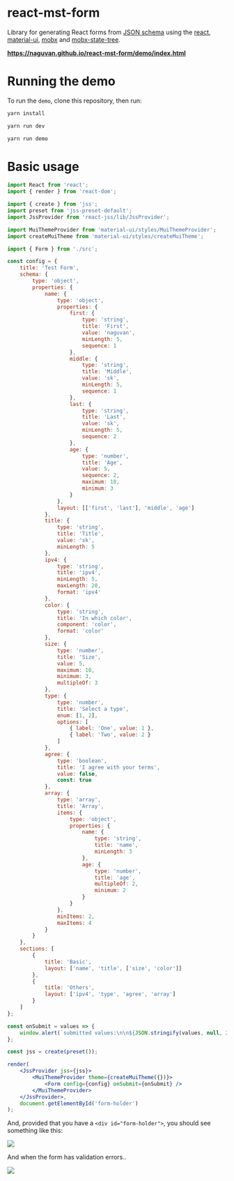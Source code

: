# react-mst-form

Library for generating React forms from [JSON schema](https://json-schema.org/) using the [react](https://github.com/facebook/react), [material-ui](https://github.com/mui-org/material-ui), [mobx](https://github.com/mobxjs/mobx) and [mobx-state-tree](https://github.com/mobxjs/mobx-state-tree).

**https://naguvan.github.io/react-mst-form/demo/index.html**

# Running the demo

To run the `demo`, clone this repository, then run:

```bash
yarn install

yarn run dev

yarn run demo
```

# Basic usage

```jsx
import React from 'react';
import { render } from 'react-dom';

import { create } from 'jss';
import preset from 'jss-preset-default';
import JssProvider from 'react-jss/lib/JssProvider';

import MuiThemeProvider from 'material-ui/styles/MuiThemeProvider';
import createMuiTheme from 'material-ui/styles/createMuiTheme';

import { Form } from './src';

const config = {
    title: 'Test Form',
    schema: {
        type: 'object',
        properties: {
            name: {
                type: 'object',
                properties: {
                    first: {
                        type: 'string',
                        title: 'First',
                        value: 'naguvan',
                        minLength: 5,
                        sequence: 1
                    },
                    middle: {
                        type: 'string',
                        title: 'Middle',
                        value: 'sk',
                        minLength: 5,
                        sequence: 1
                    },
                    last: {
                        type: 'string',
                        title: 'Last',
                        value: 'sk',
                        minLength: 5,
                        sequence: 2
                    },
                    age: {
                        type: 'number',
                        title: 'Age',
                        value: 5,
                        sequence: 2,
                        maximum: 10,
                        minimum: 3
                    }
                },
                layout: [['first', 'last'], 'middle', 'age']
            },
            title: {
                type: 'string',
                title: 'Title',
                value: 'sk',
                minLength: 5
            },
            ipv4: {
                type: 'string',
                title: 'ipv4',
                minLength: 5,
                maxLength: 20,
                format: 'ipv4'
            },
            color: {
                type: 'string',
                title: 'In which color',
                component: 'color',
                format: 'color'
            },
            size: {
                type: 'number',
                title: 'Size',
                value: 5,
                maximum: 10,
                minimum: 3,
                multipleOf: 3
            },
            type: {
                type: 'number',
                title: 'Select a type',
                enum: [1, 2],
                options: [
                    { label: 'One', value: 1 },
                    { label: 'Two', value: 2 }
                ]
            },
            agree: {
                type: 'boolean',
                title: 'I agree with your terms',
                value: false,
                const: true
            },
            array: {
                type: 'array',
                title: 'Array',
                items: {
                    type: 'object',
                    properties: {
                        name: {
                            type: 'string',
                            title: 'name',
                            minLength: 3
                        },
                        age: {
                            type: 'number',
                            title: 'age',
                            multipleOf: 2,
                            minimum: 2
                        }
                    }
                },
                minItems: 2,
                maxItems: 4
            }
        }
    },
    sections: [
        {
            title: 'Basic',
            layout: ['name', 'title', ['size', 'color']]
        },
        {
            title: 'Others',
            layout: ['ipv4', 'type', 'agree', 'array']
        }
    ]
};

const onSubmit = values => {
    window.alert(`submitted values:\n\n${JSON.stringify(values, null, 2)}`);
};

const jss = create(preset());

render(
    <JssProvider jss={jss}>
        <MuiThemeProvider theme={createMuiTheme({})}>
            <Form config={config} onSubmit={onSubmit} />
        </MuiThemeProvider>
    </JssProvider>,
    document.getElementById('form-holder')
);
```

And, provided that you have a `<div id="form-holder">`, you should see something like this:

![](https://raw.githubusercontent.com/naguvan/react-mst-form/master/demo/sections.png)

And when the form has validation errors..

![](https://raw.githubusercontent.com/naguvan/react-mst-form/master/demo/form-validation.png)
